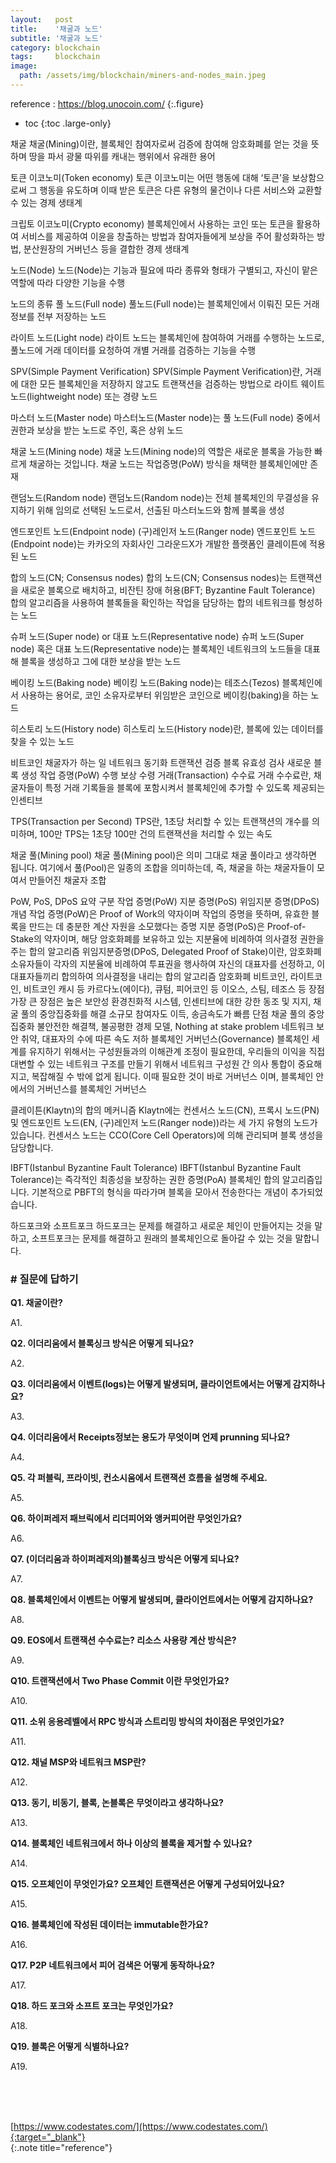```yaml
---
layout:   post
title:    '채굴과 노드'
subtitle: '채굴과 노드'
category: blockchain
tags:     blockchain
image: 
  path: /assets/img/blockchain/miners-and-nodes_main.jpeg
---
```


reference : https://blog.unocoin.com/
{:.figure}

* toc
{:toc .large-only}


채굴
채굴(Mining)이란, 블록체인 참여자로써 검증에 참여해 암호화폐를 얻는 것을 뜻하며 땅을 파서 광물 따위를 캐내는 행위에서 유래한 용어

토큰 이코노미(Token economy)
토큰 이코노미는 어떤 행동에 대해 ‘토큰’을 보상함으로써 그 행동을 유도하며 이때 받은 토큰은 다른 유형의 물건이나 다른 서비스와 교환할 수 있는 경제 생태계

크립토 이코노미(Crypto economy)
블록체인에서 사용하는 코인 또는 토큰을 활용하여 서비스를 제공하여 이윤을 창출하는 방법과 참여자들에게 보상을 주어 활성화하는 방법, 분산원장의 거버넌스 등을 결합한 경제 생태계

노드(Node)
노드(Node)는 기능과 필요에 따라 종류와 형태가 구별되고, 자신이 맡은 역할에 따라 다양한 기능을 수행

노드의 종류
풀 노드(Full node)
풀노드(Full node)는 블록체인에서 이뤄진 모든 거래 정보를 전부 저장하는 노드

라이트 노드(Light node)
라이트 노드는 블록체인에 참여하여 거래를 수행하는 노드로, 풀노드에 거래 데이터를 요청하여 개별 거래를 검증하는 기능을 수행

SPV(Simple Payment Verification)
SPV(Simple Payment Verification)란, 거래에 대한 모든 블록체인을 저장하지 않고도 트랜잭션을 검증하는 방법으로 라이트 웨이트 노드(lightweight node) 또는 경량 노드

마스터 노드(Master node)
마스터노드(Master node)는 풀 노드(Full node) 중에서 권한과 보상을 받는 노드로 주인, 혹은 상위 노드

채굴 노드(Mining node)
채굴 노드(Mining node)의 역할은 새로운 블록을 가능한 빠르게 채굴하는 것입니다. 채굴 노드는 작업증명(PoW) 방식을 채택한 블록체인에만 존재

랜덤노드(Random node)
랜덤노드(Random node)는 전체 블록체인의 무결성을 유지하기 위해 임의로 선택된 노드로서, 선출된 마스터노드와 함께 블록을 생성

엔드포인트 노드(Endpoint node) (구)레인저 노드(Ranger node)
엔드포인트 노드(Endpoint node)는 카카오의 자회사인 그라운드X가 개발한 플랫폼인 클레이튼에 적용된 노드

합의 노드(CN; Consensus nodes)
합의 노드(CN; Consensus nodes)는 트랜잭션을 새로운 블록으로 배치하고, 비잔틴 장애 허용(BFT; Byzantine Fault Tolerance) 합의 알고리즘을 사용하여 블록들을 확인하는 작업을 담당하는 합의 네트워크를 형성하는 노드

슈퍼 노드(Super node) or 대표 노드(Representative node)
슈퍼 노드(Super node) 혹은 대표 노드(Representative node)는 블록체인 네트워크의 노드들을 대표해 블록을 생성하고 그에 대한 보상을 받는 노드

베이킹 노드(Baking node)
베이킹 노드(Baking node)는 테조스(Tezos) 블록체인에서 사용하는 용어로, 코인 소유자로부터 위임받은 코인으로 베이킹(baking)을 하는 노드

히스토리 노드(History node)
히스토리 노드(History node)란, 블록에 있는 데이터를 찾을 수 있는 노드

비트코인 채굴자가 하는 일
네트워크 동기화
트랜잭션 검증
블록 유효성 검사
새로운 블록 생성
작업 증명(PoW) 수행
보상 수령
거래(Transaction) 수수료
거래 수수료란, 채굴자들이 특정 거래 기록들을 블록에 포함시켜서 블록체인에 추가할 수 있도록 제공되는 인센티브

TPS(Transaction per Second)
TPS란, 1초당 처리할 수 있는 트랜잭션의 개수를 의미하며, 100만 TPS는 1초당 100만 건의 트랜잭션을 처리할 수 있는 속도

채굴 풀(Mining pool)
채굴 풀(Mining pool)은 의미 그대로 채굴 풀이라고 생각하면 됩니다. 여기에서 풀(Pool)은 일종의 조합을 의미하는데, 즉, 채굴을 하는 채굴자들이 모여서 만들어진 채굴자 조합

PoW, PoS, DPoS 요약
구분	작업 증명(PoW)	지분 증명(PoS)	위임지분 증명(DPoS)
개념	작업 증명(PoW)은 Proof of Work의 약자이며 작업의 증명을 뜻하며, 유효한 블록을 만드는 데 충분한 계산 자원을 소모했다는 증명	지분 증명(PoS)은 Proof-of-Stake의 약자이며, 해당 암호화폐를 보유하고 있는 지분율에 비례하여 의사결정 권한을 주는 합의 알고리즘	위임지분증명(DPoS, Delegated Proof of Stake)이란, 암호화폐 소유자들이 각자의 지분율에 비례하여 투표권을 행사하여 자신의 대표자를 선정하고, 이 대표자들끼리 합의하여 의사결정을 내리는 합의 알고리즘
암호화폐	비트코인, 라이트코인, 비트코인 캐시 등	카르다노(에이다), 큐텀, 피어코인 등	이오스, 스팀, 테조스 등
장점	가장 큰 장점은 높은 보안성	환경친화적 시스템, 인센티브에 대한 강한 동조 및 지지, 채굴 풀의 중앙집중화를 해결	소규모 참여자도 이득, 송금속도가 빠름
단점	채굴 풀의 중앙 집중화	불안전한 해결책, 불공평한 경제 모델, Nothing at stake problem	네트워크 보안 취약, 대표자의 수에 따른 속도 저하
블록체인 거버넌스(Governance)
블록체인 세계를 유지하기 위해서는 구성원들과의 이해관계 조정이 필요한데, 우리들의 이익을 직접 대변할 수 있는 네트워크 구조를 만들기 위해서 네트워크 구성원 간 의사 통합이 중요해지고, 복잡해질 수 밖에 없게 됩니다. 이때 필요한 것이 바로 거버넌스 이며, 블록체인 안에서의 거버넌스를 블록체인 거버넌스

클레이튼(Klaytn)의 합의 메커니즘
Klaytn에는 컨센서스 노드(CN), 프록시 노드(PN) 및 엔드포인트 노드(EN, (구)레인저 노드(Ranger node))라는 세 가지 유형의 노드가 있습니다.
컨센서스 노드는 CCO(Core Cell Operators)에 의해 관리되며 블록 생성을 담당합니다.

IBFT(Istanbul Byzantine Fault Tolerance)
IBFT(Istanbul Byzantine Fault Tolerance)는 즉각적인 최종성을 보장하는 권한 증명(PoA) 블록체인 합의 알고리즘입니다. 기본적으로 PBFT의 형식을 따라가며 블록을 모아서 전송한다는 개념이 추가되었습니다.

하드포크와 소프트포크
하드포크는 문제를 해결하고 새로운 체인이 만들어지는 것을 말하고, 소프트포크는 문제를 해결하고 원래의 블록체인으로 돌아갈 수 있는 것을 말합니다.


### # 질문에 답하기

**Q1. 채굴이란?**

A1. 

**Q2. 이더리움에서 블록싱크 방식은 어떻게 되나요?**

A2. 

**Q3. 이더리움에서 이벤트(logs)는 어떻게 발생되며, 클라이언트에서는 어떻게 감지하나요?**

A3. 

**Q4. 이더리움에서 Receipts정보는 용도가 무엇이며 언제 prunning 되나요?**

A4. 

**Q5. 각 퍼블릭, 프라이빗, 컨소시움에서 트랜잭션 흐름을 설명해 주세요.**

A5. 

**Q6. 하이퍼레저 패브릭에서 리더피어와 앵커피어란 무엇인가요?**

A6. 

**Q7. (이더리움과 하이퍼레저의)블록싱크 방식은 어떻게 되나요?**

A7. 

**Q8. 블록체인에서 이벤트는 어떻게 발생되며, 클라이언트에서는 어떻게 감지하나요?**

A8. 

**Q9. EOS에서 트랜잭션 수수료는? 리소스 사용량 계산 방식은?**

A9. 

**Q10. 트랜잭션에서 Two Phase Commit 이란 무엇인가요?**

A10. 

**Q11. 소위 응용레벨에서 RPC 방식과 스트리밍 방식의 차이점은 무엇인가요?**

A11. 

**Q12. 채널 MSP와 네트워크 MSP란?**

A12. 

**Q13. 동기, 비동기, 블록, 논블록은 무엇이라고 생각하나요?**

A13. 

**Q14. 블록체인 네트워크에서 하나 이상의 블록을 제거할 수 있나요?**

A14. 

**Q15. 오프체인이 무엇인가요? 오프체인 트랜잭션은 어떻게 구성되어있나요?**

A15. 

**Q16. 블록체인에 작성된 데이터는 immutable한가요?**

A16. 

**Q17. P2P 네트워크에서 피어 검색은 어떻게 동작하나요?**

A17. 

**Q18. 하드 포크와 소프트 포크는 무엇인가요?**

A18. 

**Q19. 블록은 어떻게 식별하나요?**

A19. 





<br>
<br>
<br>

[https://www.codestates.com/](https://www.codestates.com/){:target="_blank"}<br>
{:.note title="reference"}
